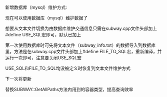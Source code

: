 <p>新增数据库（mysql）维护方式:</p>
<p>现在可以使用数据库（mysql）维护数据了</p>
<p>想要从文本文件切换为由数据库维护交通信息只需在subway.cpp文件头部加上#define USE_SQL宏即可，默认已加上</p>
<p>第一次使用数据库时可先将文本文件（subway_info.txt）的数据导入到数据库里，方法是在subway.cpp文件头部加上#define FILE_TO_SQL宏，重新编译，并运行一次即可，注意要关闭USE_SQL宏</p>
<p>USE_SQL和FILE_TO_SQL均没被定义时恢复到文本文件维护方式</p>



<p>下一次将更新</p>
<p>替换SUBWAY::GetAllPaths方法内用到的容器类型，提高查询效率</p>
